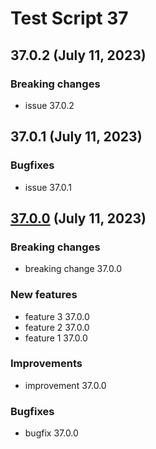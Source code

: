 # Test Script 37
## 37.0.2 (July 11, 2023)
### Breaking changes

* issue 37.0.2


##  37.0.1 (July 11, 2023)
### Bugfixes

* issue 37.0.1


##  [37.0.0](37.0.0.md) (July 11, 2023)
### Breaking changes

* breaking change 37.0.0

### New features

* feature 3 37.0.0
* feature 2 37.0.0
* feature 1 37.0.0

### Improvements

* improvement 37.0.0

### Bugfixes

* bugfix 37.0.0

